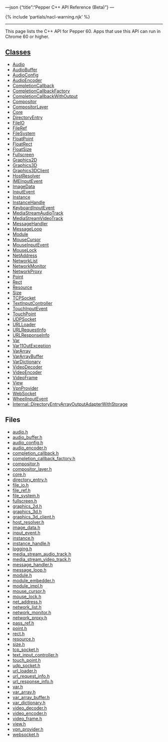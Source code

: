 —json {“title”:“Pepper C++ API Reference (Beta)”} —

<span id="cpp-api-beta" class="target"><span id="pepper-beta-cpp-index"></span></span> {% include ‘partials/nacl-warning.njk’ %}

------------------------------------------------------------------------

This page lists the C++ API for Pepper 60. Apps that use this API can run in Chrome 60 or higher.

<a href="/docs/native-client/pepper_beta/cpp/inherits/" class="reference external">Classes</a>
----------------------------------------------------------------------------------------------

-   <a href="/docs/native-client/pepper_beta/cpp/classpp_1_1_audio/" class="reference external">Audio</a>
-   <a href="/docs/native-client/pepper_beta/cpp/classpp_1_1_audio_buffer/" class="reference external">AudioBuffer</a>
-   <a href="/docs/native-client/pepper_beta/cpp/classpp_1_1_audio_config/" class="reference external">AudioConfig</a>
-   <a href="/docs/native-client/pepper_beta/cpp/classpp_1_1_audio_encoder/" class="reference external">AudioEncoder</a>
-   <a href="/docs/native-client/pepper_beta/cpp/classpp_1_1_completion_callback/" class="reference external">CompletionCallback</a>
-   <a href="/docs/native-client/pepper_beta/cpp/classpp_1_1_completion_callback_factory/" class="reference external">CompletionCallbackFactory</a>
-   <a href="/docs/native-client/pepper_beta/cpp/classpp_1_1_completion_callback_with_output/" class="reference external">CompletionCallbackWithOutput</a>
-   <a href="/docs/native-client/pepper_beta/cpp/classpp_1_1_compositor/" class="reference external">Compositor</a>
-   <a href="/docs/native-client/pepper_beta/cpp/classpp_1_1_compositor_layer/" class="reference external">CompositorLayer</a>
-   <a href="/docs/native-client/pepper_beta/cpp/classpp_1_1_core/" class="reference external">Core</a>
-   <a href="/docs/native-client/pepper_beta/cpp/classpp_1_1_directory_entry/" class="reference external">DirectoryEntry</a>
-   <a href="/docs/native-client/pepper_beta/cpp/classpp_1_1_file_i_o/" class="reference external">FileIO</a>
-   <a href="/docs/native-client/pepper_beta/cpp/classpp_1_1_file_ref/" class="reference external">FileRef</a>
-   <a href="/docs/native-client/pepper_beta/cpp/classpp_1_1_file_system/" class="reference external">FileSystem</a>
-   <a href="/docs/native-client/pepper_beta/cpp/classpp_1_1_float_point/" class="reference external">FloatPoint</a>
-   <a href="/docs/native-client/pepper_beta/cpp/classpp_1_1_float_rect/" class="reference external">FloatRect</a>
-   <a href="/docs/native-client/pepper_beta/cpp/classpp_1_1_float_size/" class="reference external">FloatSize</a>
-   <a href="/docs/native-client/pepper_beta/cpp/classpp_1_1_fullscreen/" class="reference external">Fullscreen</a>
-   <a href="/docs/native-client/pepper_beta/cpp/classpp_1_1_graphics2_d/" class="reference external">Graphics2D</a>
-   <a href="/docs/native-client/pepper_beta/cpp/classpp_1_1_graphics3_d/" class="reference external">Graphics3D</a>
-   <a href="/docs/native-client/pepper_beta/cpp/classpp_1_1_graphics3_d_client/" class="reference external">Graphics3DClient</a>
-   <a href="/docs/native-client/pepper_beta/cpp/classpp_1_1_host_resolver/" class="reference external">HostResolver</a>
-   <a href="/docs/native-client/pepper_beta/cpp/classpp_1_1_i_m_e_input_event/" class="reference external">IMEInputEvent</a>
-   <a href="/docs/native-client/pepper_beta/cpp/classpp_1_1_image_data/" class="reference external">ImageData</a>
-   <a href="/docs/native-client/pepper_beta/cpp/classpp_1_1_input_event/" class="reference external">InputEvent</a>
-   <a href="/docs/native-client/pepper_beta/cpp/classpp_1_1_instance/" class="reference external">Instance</a>
-   <a href="/docs/native-client/pepper_beta/cpp/classpp_1_1_instance_handle/" class="reference external">InstanceHandle</a>
-   <a href="/docs/native-client/pepper_beta/cpp/classpp_1_1_keyboard_input_event/" class="reference external">KeyboardInputEvent</a>
-   <a href="/docs/native-client/pepper_beta/cpp/classpp_1_1_media_stream_audio_track/" class="reference external">MediaStreamAudioTrack</a>
-   <a href="/docs/native-client/pepper_beta/cpp/classpp_1_1_media_stream_video_track/" class="reference external">MediaStreamVideoTrack</a>
-   <a href="/docs/native-client/pepper_beta/cpp/classpp_1_1_message_handler/" class="reference external">MessageHandler</a>
-   <a href="/docs/native-client/pepper_beta/cpp/classpp_1_1_message_loop/" class="reference external">MessageLoop</a>
-   <a href="/docs/native-client/pepper_beta/cpp/classpp_1_1_module/" class="reference external">Module</a>
-   <a href="/docs/native-client/pepper_beta/cpp/classpp_1_1_mouse_cursor/" class="reference external">MouseCursor</a>
-   <a href="/docs/native-client/pepper_beta/cpp/classpp_1_1_mouse_input_event/" class="reference external">MouseInputEvent</a>
-   <a href="/docs/native-client/pepper_beta/cpp/classpp_1_1_mouse_lock/" class="reference external">MouseLock</a>
-   <a href="/docs/native-client/pepper_beta/cpp/classpp_1_1_net_address/" class="reference external">NetAddress</a>
-   <a href="/docs/native-client/pepper_beta/cpp/classpp_1_1_network_list/" class="reference external">NetworkList</a>
-   <a href="/docs/native-client/pepper_beta/cpp/classpp_1_1_network_monitor/" class="reference external">NetworkMonitor</a>
-   <a href="/docs/native-client/pepper_beta/cpp/classpp_1_1_network_proxy/" class="reference external">NetworkProxy</a>
-   <a href="/docs/native-client/pepper_beta/cpp/classpp_1_1_point/" class="reference external">Point</a>
-   <a href="/docs/native-client/pepper_beta/cpp/classpp_1_1_rect/" class="reference external">Rect</a>
-   <a href="/docs/native-client/pepper_beta/cpp/classpp_1_1_resource/" class="reference external">Resource</a>
-   <a href="/docs/native-client/pepper_beta/cpp/classpp_1_1_size/" class="reference external">Size</a>
-   <a href="/docs/native-client/pepper_beta/cpp/classpp_1_1_t_c_p_socket/" class="reference external">TCPSocket</a>
-   <a href="/docs/native-client/pepper_beta/cpp/classpp_1_1_text_input_controller/" class="reference external">TextInputController</a>
-   <a href="/docs/native-client/pepper_beta/cpp/classpp_1_1_touch_input_event/" class="reference external">TouchInputEvent</a>
-   <a href="/docs/native-client/pepper_beta/cpp/classpp_1_1_touch_point/" class="reference external">TouchPoint</a>
-   <a href="/docs/native-client/pepper_beta/cpp/classpp_1_1_u_d_p_socket/" class="reference external">UDPSocket</a>
-   <a href="/docs/native-client/pepper_beta/cpp/classpp_1_1_u_r_l_loader/" class="reference external">URLLoader</a>
-   <a href="/docs/native-client/pepper_beta/cpp/classpp_1_1_u_r_l_request_info/" class="reference external">URLRequestInfo</a>
-   <a href="/docs/native-client/pepper_beta/cpp/classpp_1_1_u_r_l_response_info/" class="reference external">URLResponseInfo</a>
-   <a href="/docs/native-client/pepper_beta/cpp/classpp_1_1_var/" class="reference external">Var</a>
-   <a href="/docs/native-client/pepper_beta/cpp/classpp_1_1_var_1_1_out_exception/" class="reference external">Var11OutException</a>
-   <a href="/docs/native-client/pepper_beta/cpp/classpp_1_1_var_array/" class="reference external">VarArray</a>
-   <a href="/docs/native-client/pepper_beta/cpp/classpp_1_1_var_array_buffer/" class="reference external">VarArrayBuffer</a>
-   <a href="/docs/native-client/pepper_beta/cpp/classpp_1_1_var_dictionary/" class="reference external">VarDictionary</a>
-   <a href="/docs/native-client/pepper_beta/cpp/classpp_1_1_video_decoder/" class="reference external">VideoDecoder</a>
-   <a href="/docs/native-client/pepper_beta/cpp/classpp_1_1_video_encoder/" class="reference external">VideoEncoder</a>
-   <a href="/docs/native-client/pepper_beta/cpp/classpp_1_1_video_frame/" class="reference external">VideoFrame</a>
-   <a href="/docs/native-client/pepper_beta/cpp/classpp_1_1_view/" class="reference external">View</a>
-   <a href="/docs/native-client/pepper_beta/cpp/classpp_1_1_vpn_provider/" class="reference external">VpnProvider</a>
-   <a href="/docs/native-client/pepper_beta/cpp/classpp_1_1_web_socket/" class="reference external">WebSocket</a>
-   <a href="/docs/native-client/pepper_beta/cpp/classpp_1_1_wheel_input_event/" class="reference external">WheelInputEvent</a>
-   <a href="/docs/native-client/pepper_beta/cpp/classpp_1_1internal_1_1_directory_entry_array_output_adapter_with_storage/" class="reference external">Internal::DirectoryEntryArrayOutputAdapterWithStorage</a>

Files
-----

-   <a href="/docs/native-client/pepper_beta/cpp/audio_8h/" class="reference external">audio.h</a>
-   <a href="/docs/native-client/pepper_beta/cpp/audio__buffer_8h/" class="reference external">audio_buffer.h</a>
-   <a href="/docs/native-client/pepper_beta/cpp/audio__config_8h/" class="reference external">audio_config.h</a>
-   <a href="/docs/native-client/pepper_beta/cpp/audio__encoder_8h/" class="reference external">audio_encoder.h</a>
-   <a href="/docs/native-client/pepper_beta/cpp/completion__callback_8h/" class="reference external">completion_callback.h</a>
-   <a href="/docs/native-client/pepper_beta/cpp/completion__callback__factory_8h/" class="reference external">completion_callback_factory.h</a>
-   <a href="/docs/native-client/pepper_beta/cpp/compositor_8h/" class="reference external">compositor.h</a>
-   <a href="/docs/native-client/pepper_beta/cpp/compositor__layer_8h/" class="reference external">compositor_layer.h</a>
-   <a href="/docs/native-client/pepper_beta/cpp/core_8h/" class="reference external">core.h</a>
-   <a href="/docs/native-client/pepper_beta/cpp/directory__entry_8h/" class="reference external">directory_entry.h</a>
-   <a href="/docs/native-client/pepper_beta/cpp/file__io_8h/" class="reference external">file_io.h</a>
-   <a href="/docs/native-client/pepper_beta/cpp/file__ref_8h/" class="reference external">file_ref.h</a>
-   <a href="/docs/native-client/pepper_beta/cpp/file__system_8h/" class="reference external">file_system.h</a>
-   <a href="/docs/native-client/pepper_beta/cpp/fullscreen_8h/" class="reference external">fullscreen.h</a>
-   <a href="/docs/native-client/pepper_beta/cpp/graphics__2d_8h/" class="reference external">graphics_2d.h</a>
-   <a href="/docs/native-client/pepper_beta/cpp/graphics__3d_8h/" class="reference external">graphics_3d.h</a>
-   <a href="/docs/native-client/pepper_beta/cpp/graphics__3d__client_8h/" class="reference external">graphics_3d_client.h</a>
-   <a href="/docs/native-client/pepper_beta/cpp/host__resolver_8h/" class="reference external">host_resolver.h</a>
-   <a href="/docs/native-client/pepper_beta/cpp/image__data_8h/" class="reference external">image_data.h</a>
-   <a href="/docs/native-client/pepper_beta/cpp/input__event_8h/" class="reference external">input_event.h</a>
-   <a href="/docs/native-client/pepper_beta/cpp/instance_8h/" class="reference external">instance.h</a>
-   <a href="/docs/native-client/pepper_beta/cpp/instance__handle_8h/" class="reference external">instance_handle.h</a>
-   <a href="/docs/native-client/pepper_beta/cpp/logging_8h/" class="reference external">logging.h</a>
-   <a href="/docs/native-client/pepper_beta/cpp/media__stream__audio__track_8h/" class="reference external">media_stream_audio_track.h</a>
-   <a href="/docs/native-client/pepper_beta/cpp/media__stream__video__track_8h/" class="reference external">media_stream_video_track.h</a>
-   <a href="/docs/native-client/pepper_beta/cpp/message__handler_8h/" class="reference external">message_handler.h</a>
-   <a href="/docs/native-client/pepper_beta/cpp/message__loop_8h/" class="reference external">message_loop.h</a>
-   <a href="/docs/native-client/pepper_beta/cpp/module_8h/" class="reference external">module.h</a>
-   <a href="/docs/native-client/pepper_beta/cpp/module__embedder_8h/" class="reference external">module_embedder.h</a>
-   <a href="/docs/native-client/pepper_beta/cpp/module__impl_8h/" class="reference external">module_impl.h</a>
-   <a href="/docs/native-client/pepper_beta/cpp/mouse__cursor_8h/" class="reference external">mouse_cursor.h</a>
-   <a href="/docs/native-client/pepper_beta/cpp/mouse__lock_8h/" class="reference external">mouse_lock.h</a>
-   <a href="/docs/native-client/pepper_beta/cpp/net__address_8h/" class="reference external">net_address.h</a>
-   <a href="/docs/native-client/pepper_beta/cpp/network__list_8h/" class="reference external">network_list.h</a>
-   <a href="/docs/native-client/pepper_beta/cpp/network__monitor_8h/" class="reference external">network_monitor.h</a>
-   <a href="/docs/native-client/pepper_beta/cpp/network__proxy_8h/" class="reference external">network_proxy.h</a>
-   <a href="/docs/native-client/pepper_beta/cpp/pass__ref_8h/" class="reference external">pass_ref.h</a>
-   <a href="/docs/native-client/pepper_beta/cpp/point_8h/" class="reference external">point.h</a>
-   <a href="/docs/native-client/pepper_beta/cpp/rect_8h/" class="reference external">rect.h</a>
-   <a href="/docs/native-client/pepper_beta/cpp/resource_8h/" class="reference external">resource.h</a>
-   <a href="/docs/native-client/pepper_beta/cpp/size_8h/" class="reference external">size.h</a>
-   <a href="/docs/native-client/pepper_beta/cpp/tcp__socket_8h/" class="reference external">tcp_socket.h</a>
-   <a href="/docs/native-client/pepper_beta/cpp/text__input__controller_8h/" class="reference external">text_input_controller.h</a>
-   <a href="/docs/native-client/pepper_beta/cpp/touch__point_8h/" class="reference external">touch_point.h</a>
-   <a href="/docs/native-client/pepper_beta/cpp/udp__socket_8h/" class="reference external">udp_socket.h</a>
-   <a href="/docs/native-client/pepper_beta/cpp/url__loader_8h/" class="reference external">url_loader.h</a>
-   <a href="/docs/native-client/pepper_beta/cpp/url__request__info_8h/" class="reference external">url_request_info.h</a>
-   <a href="/docs/native-client/pepper_beta/cpp/url__response__info_8h/" class="reference external">url_response_info.h</a>
-   <a href="/docs/native-client/pepper_beta/cpp/var_8h/" class="reference external">var.h</a>
-   <a href="/docs/native-client/pepper_beta/cpp/var__array_8h/" class="reference external">var_array.h</a>
-   <a href="/docs/native-client/pepper_beta/cpp/var__array__buffer_8h/" class="reference external">var_array_buffer.h</a>
-   <a href="/docs/native-client/pepper_beta/cpp/var__dictionary_8h/" class="reference external">var_dictionary.h</a>
-   <a href="/docs/native-client/pepper_beta/cpp/video__decoder_8h/" class="reference external">video_decoder.h</a>
-   <a href="/docs/native-client/pepper_beta/cpp/video__encoder_8h/" class="reference external">video_encoder.h</a>
-   <a href="/docs/native-client/pepper_beta/cpp/video__frame_8h/" class="reference external">video_frame.h</a>
-   <a href="/docs/native-client/pepper_beta/cpp/view_8h/" class="reference external">view.h</a>
-   <a href="/docs/native-client/pepper_beta/cpp/vpn__provider_8h/" class="reference external">vpn_provider.h</a>
-   <a href="/docs/native-client/pepper_beta/cpp/websocket_8h/" class="reference external">websocket.h</a>
